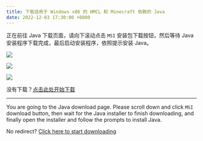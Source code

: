 ```yaml
---
title: 下载适用于 Windows x86 的 HMCL 和 Minecraft 依赖的 Java
date: 2022-12-03 17:30:00 +0800
---
```


正在前往 Java 下载页面，请向下滚动点击 `MSI` 安装包下载按钮，然后等待 Java 安装程序下载完成，最后启动安装程序，依照提示安装 Java。

![][~/assets/downloads/windows/x86-1]

![][~/assets/downloads/windows/x86-2]

![][~/assets/downloads/windows/x86-3]

没有下载？[点击此处开始下载](https://bell-sw.com/pages/downloads/?version=java-21&os=windows&architecture=x86&bitness=32&package=jre-full#:~:text=All%20versions)

---

You are going to the Java download page. Please scroll down and click `MSI` download button, then wait for the Java installer to finish downloading, and finally open the installer and follow the prompts to install Java.

No redirect? [Click here to start downloading](https://bell-sw.com/pages/downloads/?version=java-21&os=windows&architecture=x86&bitness=32&package=jre-full#:~:text=All%20versions)


<!----{{'>'}}
<script>
  /* 等待 5 秒. */
  setTimeout(function() {
    location.href = "https://bell-sw.com/pages/downloads/?version=java-21&os=windows&architecture=x86&bitness=32&package=jre-full#:~:text=All%20versions";
  }, 5000);
</script>

<!--{% comment %}-->
[~/assets/downloads/windows/x86-1]: /assets/img/docs/downloads/windows/x86-1.gif
[~/assets/downloads/windows/x86-2]: /assets/img/docs/downloads/windows/x86-2.gif
[~/assets/downloads/windows/x86-3]: /assets/img/docs/downloads/windows/x86-3.gif
<!--{% endcomment %}--{{'>'}}
[~/assets/downloads/windows/x86-1]: {% link /assets/img/docs/downloads/windows/x86-1.gif %}
[~/assets/downloads/windows/x86-2]: {% link /assets/img/docs/downloads/windows/x86-2.gif %}
[~/assets/downloads/windows/x86-3]: {% link /assets/img/docs/downloads/windows/x86-3.gif %}
<!---->
